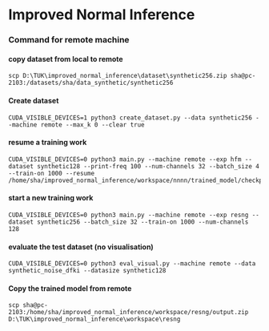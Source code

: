 # Improved Normal Inference

### Command for remote machine

#### copy dataset from local to remote

```
scp D:\TUK\improved_normal_inference\dataset\synthetic256.zip sha@pc-2103:/datasets/sha/data_synthetic/synthetic256
```

#### Create dataset

```
CUDA_VISIBLE_DEVICES=1 python3 create_dataset.py --data synthetic256 --machine remote --max_k 0 --clear true
```

#### resume a training work

```
CUDA_VISIBLE_DEVICES=0 python3 main.py --machine remote --exp hfm --dataset synthetic128 --print-freq 100 --num-channels 32 --batch_size 4 --train-on 1000 --resume /home/sha/improved_normal_inference/workspace/nnnn/trained_model/checkpoint.pth.tar
```

#### start a new training work

```
CUDA_VISIBLE_DEVICES=0 python3 main.py --machine remote --exp resng --dataset synthetic256 --batch_size 32 --train-on 1000 --num-channels 128
```

#### evaluate the test dataset (no visualisation)

```
CUDA_VISIBLE_DEVICES=0 python3 eval_visual.py --machine remote --data synthetic_noise_dfki --datasize synthetic128
```

#### Copy the trained model from remote

```
scp sha@pc-2103:/home/sha/improved_normal_inference/workspace/resng/output.zip D:\TUK\improved_normal_inference\workspace\resng
```
